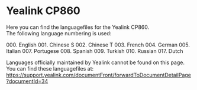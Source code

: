 # Yealink CP860

Here you can find the languagefiles for the Yealink CP860.  
The following language numbering is used:

000\. English
001\. Chinese S
002\. Chinese T
003\. French
004\. German
005\. Italian
007\. Portugese
008\. Spanish
009\. Turkish
010\. Russian
017\. Dutch

Languages officially maintained by Yealink cannot be found on this page. You can find these languagefiles at: https://support.yealink.com/documentFront/forwardToDocumentDetailPage?documentId=34
